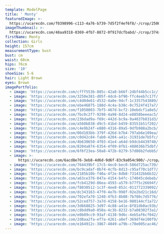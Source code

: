 ```yaml
---
template: ModelPage
title: ' Monty'
featuredImage: >-
  https://ucarecdn.com/f0398996-c113-4a76-b739-7d5f2f4ef6f8/-/crop/2500x1401/0,0/-/preview/
imageThumbnail: >-
  https://ucarecdn.com/48aa9318-0369-4fb7-8872-0f917dcfbabd/-/crop/374x441/619,42/-/preview/
firstName: Monty
collection: Girls
height: 157cm
measurementType: bust
bust: cm
waist: 60cm
hips: 76cm
size: '10'
shoeSize: 5-6
hair: Light Brown
eyes: Brown
imagePortfolio:
  - image: 'https://ucarecdn.com/cfff553b-885c-42a0-b66f-2dbf44b5cc1c/'
  - image: 'https://ucarecdn.com/3250e381-d05f-4dc6-bf90-ffc4eeb7c17f/'
  - image: 'https://ucarecdn.com/c4d0de61-d532-4a0e-94cf-1c3357543889/'
  - image: 'https://ucarecdn.com/ebe46875-188d-4c4a-b38c-0c7524f417a7/'
  - image: 'https://ucarecdn.com/f1050803-7bf5-467d-bcf2-10ebdcf1a8e5/'
  - image: 'https://ucarecdn.com/7bc0c2f7-9298-4a98-8d24-e8858beeeac5/'
  - image: 'https://ucarecdn.com/23bdad9a-f69c-442d-bc9a-9a4837b831d3/'
  - image: 'https://ucarecdn.com/a560b838-d9c5-41bd-b459-83551b51f202/'
  - image: 'https://ucarecdn.com/c4e9b24f-e880-4316-89a5-9dfb988a2bcb/'
  - image: 'https://ucarecdn.com/06d103bb-379f-426d-b7b4-797ab6e109ea/'
  - image: 'https://ucarecdn.com/c0d42c84-fab0-4204-a41c-31931de7b5fc/'
  - image: 'https://ucarecdn.com/4b630650-4f03-41e4-a64d-b9dcb4439740/'
  - image: 'https://ucarecdn.com/8204a874-6354-4f09-8fb1-488036b75dbf/'
  - image: 'https://ucarecdn.com/6f6f23ea-50a8-472b-8279-57d86b2febb5/'
  - image: >-
      https://ucarecdn.com/6acd8e76-3eb8-4d6d-9d6f-83c9a054c900/-/crop/1218x1156/0,0/-/preview/
  - image: 'https://ucarecdn.com/764439bf-17c5-4ec0-bec0-586d725ac739/'
  - image: 'https://ucarecdn.com/bc9cadaf-0b74-4cfb-8d13-c95af70c1df7/'
  - image: 'https://ucarecdn.com/2185b10b-f40a-4f2e-8db8-731432bb6b32/'
  - image: 'https://ucarecdn.com/a63ce376-047a-4154-b4fc-174045cdebeb/'
  - image: 'https://ucarecdn.com/fcb4129d-86ea-4593-a579-b77f5c26694f/'
  - image: 'https://ucarecdn.com/f8030512-1c3f-4ee8-852c-011772339092/'
  - image: 'https://ucarecdn.com/dc343163-47f0-4e7b-998f-92e2bd21c16d/'
  - image: 'https://ucarecdn.com/702efa70-1240-4fb3-8b08-7b780c7d5776/'
  - image: 'https://ucarecdn.com/52ced757-3a7d-4158-be16-980144cf1a72/'
  - image: 'https://ucarecdn.com/3d668825-3d97-4c88-a41e-8f81db0ac93b/'
  - image: 'https://ucarecdn.com/c8bdd9a0-050a-4c3b-8232-b7a08302f3a1/'
  - image: 'https://ucarecdn.com/e0b89cc9-93af-4138-9d6c-4eb5af6cf042/'
  - image: 'https://ucarecdn.com/2d8aa2fa-ef7a-4261-a8ef-369df4e100f9/'
  - image: 'https://ucarecdn.com/e164912c-3867-4049-a79b-c70e005cac46/'
---
```


